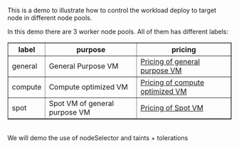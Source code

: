 This is a demo to illustrate how to control the workload deploy to target node in different node pools.

In this demo there are 3 worker node pools. All of them has different labels:<br>
<table border="1">
<tr>
    <th>label</th>
    <th>purpose</th>
    <th>pricing</th>
</tr>
<tr>
    <td>general</td>
    <td>General Purpose VM</td>
    <td><a href="https://azure.microsoft.com/en-us/pricing/details/virtual-machines/linux/#pricing">Pricing of general purpose VM</a></td>    
</tr>
<tr>
    <td>compute</td>
    <td>Compute optimized VM</td>
    <td><a href="https://azure.microsoft.com/en-us/pricing/details/virtual-machines/linux/#pricing">Pricing of compute optimized VM</a></td>    
</tr>
<tr>
    <td>spot</td>
    <td>Spot VM of general purpose VM</td>
    <td><a href="https://azure.microsoft.com/en-us/pricing/spot-advisor/">Pricing of Spot VM</a></td>
</tr>
</table>
<br>
We will demo the use of nodeSelector and taints + tolerations